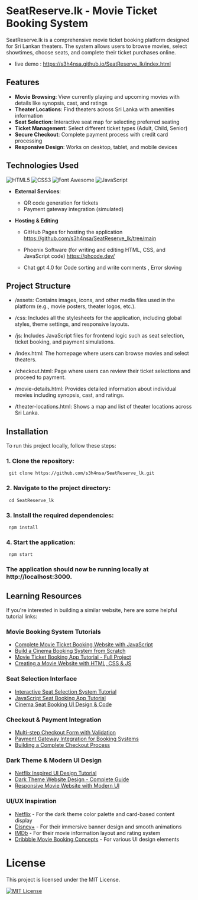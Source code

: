 
# SeatReserve.lk - Movie Ticket Booking System

SeatReserve.lk is a comprehensive movie ticket booking platform designed for Sri Lankan theaters. The system allows users to browse movies, select showtimes, choose seats, and complete their ticket purchases online.

- live demo : https://s3h4nsa.github.io/SeatReserve_lk/index.html

## Features

- **Movie Browsing**: View currently playing and upcoming movies with details like synopsis, cast, and ratings
- **Theater Locations**: Find theaters across Sri Lanka with amenities information
- **Seat Selection**: Interactive seat map for selecting preferred seating
- **Ticket Management**: Select different ticket types (Adult, Child, Senior)
- **Secure Checkout**: Complete payment process with credit card processing
- **Responsive Design**: Works on desktop, tablet, and mobile devices

## Technologies Used

 ![HTML5](https://img.shields.io/badge/html5-%23E34F26.svg?style=for-the-badge&logo=html5&logoColor=white)
 ![CSS3](https://img.shields.io/badge/css3-%231572B6.svg?style=for-the-badge&logo=css3&logoColor=white)
 ![Font Awesome](https://img.shields.io/badge/Font%20Awesome-%23339AF0.svg?style=for-the-badge&logo=fontawesome&logoColor=white)
 ![JavaScript](https://img.shields.io/badge/javascript-%23F7DF1E.svg?style=for-the-badge&logo=javascript&logoColor=black)


- **External Services**:
  - QR code generation for tickets
  - Payment gateway integration (simulated)

- **Hosting & Editing**
  - GitHub Pages for hosting the application https://github.com/s3h4nsa/SeatReserve_lk/tree/main

  - Phoenix Software (for writing and editing HTML, CSS, and JavaScript code) https://phcode.dev/

  - Chat gpt 4.0  for Code sorting and write comments , Error sloving

## Project Structure

- /assets: Contains images, icons, and other media files used in the platform (e.g., movie posters, theater logos, etc.).

- /css: Includes all the stylesheets for the application, including global styles, theme settings, and responsive layouts.

- /js: Includes JavaScript files for frontend logic such as seat selection, ticket booking, and payment simulations.

- /index.html: The homepage where users can browse movies and select theaters.

- /checkout.html: Page where users can review their ticket selections and proceed to payment.

- /movie-details.html: Provides detailed information about individual movies including synopsis, cast, and ratings.

- /theater-locations.html: Shows a map and list of theater locations across Sri Lanka.

## Installation

To run this project locally, follow these steps:

### 1. Clone the repository:

     git clone https://github.com/s3h4nsa/SeatReserve_lk.git

###   2. Navigate to the project directory:

     cd SeatReserve_lk

###  3. Install the required dependencies:

     npm install

###   4. Start the application:

     npm start

### The application should now be running locally at http://localhost:3000.


## Learning Resources

If you're interested in building a similar website, here are some helpful tutorial links:

### Movie Booking System Tutorials
- [Complete Movie Ticket Booking Website with JavaScript](https://www.youtube.com/watch?v=oFTXFuzk2Ls)
- [Build a Cinema Booking System from Scratch](https://www.youtube.com/watch?v=3K5A_NtHHnQ)
- [Movie Ticket Booking App Tutorial - Full Project](https://www.youtube.com/watch?v=9Bvt6BFf6_U)
- [Creating a Movie Website with HTML, CSS & JS](https://www.youtube.com/watch?v=P7t13SGytRk)

### Seat Selection Interface
- [Interactive Seat Selection System Tutorial](https://www.youtube.com/watch?v=vZUGFNhyKdc)
- [JavaScript Seat Booking App Tutorial](https://www.youtube.com/watch?v=HkUzoRt-OiA)
- [Cinema Seat Booking UI Design & Code](https://www.youtube.com/watch?v=WDwfyA4Hxlw)

### Checkout & Payment Integration
- [Multi-step Checkout Form with Validation](https://www.youtube.com/watch?v=JFfVilQSius)
- [Payment Gateway Integration for Booking Systems](https://www.youtube.com/watch?v=7M2SzQM8Dh4)
- [Building a Complete Checkout Process](https://www.youtube.com/watch?v=1r-F3FIONl8)


### Dark Theme & Modern UI Design
- [Netflix Inspired UI Design Tutorial](https://www.youtube.com/watch?v=P7t13SGytRk)
- [Dark Theme Website Design - Complete Guide](https://www.youtube.com/watch?v=D-h8L5hgW-w)
- [Responsive Movie Website with Modern UI](https://www.youtube.com/watch?v=9OVLaEjY-Rc)


### UI/UX Inspiration
- [Netflix](https://www.netflix.com) - For the dark theme color palette and card-based content display
- [Disney+](https://www.disneyplus.com) - For their immersive banner design and smooth animations
- [IMDb](https://www.imdb.com) - For their movie information layout and rating system
- [Dribbble Movie Booking Concepts](https://dribbble.com/tags/movie_booking) - For various UI design elements

# License

This project is licensed under the MIT License. 

[![MIT License](https://img.shields.io/badge/License-MIT-green.svg)](https://choosealicense.com/licenses/mit/)
                      
